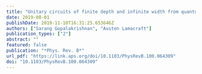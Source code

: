 ```yaml
---
title: "Unitary circuits of finite depth and infinite width from quantum channels"
date: 2019-08-01
publishDate: 2019-11-10T16:31:25.653646Z
authors: ["Sarang Gopalakrishnan", "Austen Lamacraft"]
publication_types: ["2"]
abstract: ""
featured: false
publication: "*Phys. Rev. B*"
url_pdf: "https://link.aps.org/doi/10.1103/PhysRevB.100.064309"
doi: "10.1103/PhysRevB.100.064309"
---
```


